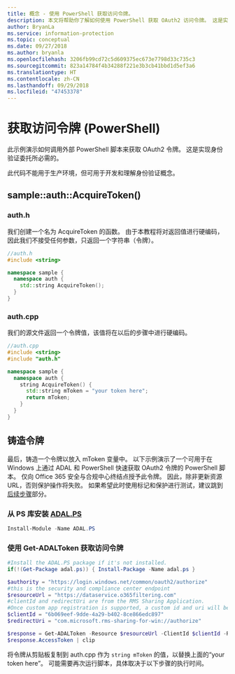 ```yaml
---
title: 概念 - 使用 PowerShell 获取访问令牌。
description: 本文将帮助你了解如何使用 PowerShell 获取 OAuth2 访问令牌。 这是实现身份验证委托所必需的。
author: BryanLa
ms.service: information-protection
ms.topic: conceptual
ms.date: 09/27/2018
ms.author: bryanla
ms.openlocfilehash: 3206fb99cd72c5d609375ec673e7798d33c735c3
ms.sourcegitcommit: 823a14784f4b34288f221e3b3cb41bbd1d5ef3a6
ms.translationtype: HT
ms.contentlocale: zh-CN
ms.lasthandoff: 09/29/2018
ms.locfileid: "47453378"
---
```

# <a name="acquire-an-access-token-powershell"></a>获取访问令牌 (PowerShell)

此示例演示如何调用外部 PowerShell 脚本来获取 OAuth2 令牌。 这是实现身份验证委托所必需的。

此代码不能用于生产环境，但可用于开发和理解身份验证概念。 

## <a name="sampleauthacquiretoken"></a>sample::auth::AcquireToken()

### <a name="authh"></a>auth.h

我们创建一个名为 AcquireToken 的函数。 由于本教程将对返回值进行硬编码，因此我们不接受任何参数，只返回一个字符串（令牌）。

```cpp
//auth.h
#include <string>

namespace sample {
  namespace auth {
    std::string AcquireToken();
  }
}
```

### <a name="authcpp"></a>auth.cpp

我们的源文件返回一个令牌值，该值将在以后的步骤中进行硬编码。

```cpp
//auth.cpp
#include <string>
#include "auth.h"

namespace sample {
  namespace auth {
    string AcquireToken() {
      std::string mToken = "your token here";
      return mToken;
    }
  }
}
```

## <a name="mint-a-token"></a>铸造令牌

最后，铸造一个令牌以放入 mToken 变量中。 以下示例演示了一个可用于在 Windows 上通过 ADAL 和 PowerShell 快速获取 OAuth2 令牌的 PowerShell 脚本。 仅向 Office 365 安全与合规中心终结点授予此令牌。 因此，除非更新资源 URL，否则保护操作将失败。 如果希望此时使用标记和保护进行测试，建议跳到[后续步骤](#next-steps)部分。

### <a name="install-adalpshttpswwwpowershellgallerycompackagesadalps31942-from-ps-gallery"></a>从 PS 库安装 [ADAL.PS](https://www.powershellgallery.com/packages/ADAL.PS/3.19.4.2)

```PowerShell
Install-Module -Name ADAL.PS
```

### <a name="use-get-adaltoken-to-obtain-the-access-token"></a>使用 Get-ADALToken 获取访问令牌

```PowerShell
#Install the ADAL.PS package if it's not installed.
if(!(Get-Package adal.ps)) { Install-Package -Name adal.ps }

$authority = "https://login.windows.net/common/oauth2/authorize" 
#this is the security and compliance center endpoint
$resourceUrl = "https://dataservice.o365filtering.com"
#clientId and redirectUri are from the RMS Sharing Application. 
#Once custom app registration is supported, a custom id and uri will be required. 
$clientId = "6b069eef-9dde-4a29-b402-8ce866edc897"
$redirectUri = "com.microsoft.rms-sharing-for-win://authorize"

$response = Get-ADALToken -Resource $resourceUrl -ClientId $clientId -RedirectUri $redirectUri -Authority $authority -PromptBehavior:Always
$response.AccessToken | clip
```

将令牌从剪贴板复制到 auth.cpp 作为 `string mToken` 的值，以替换上面的“your token here”。 可能需要再次运行脚本，具体取决于以下步骤的执行时间。


